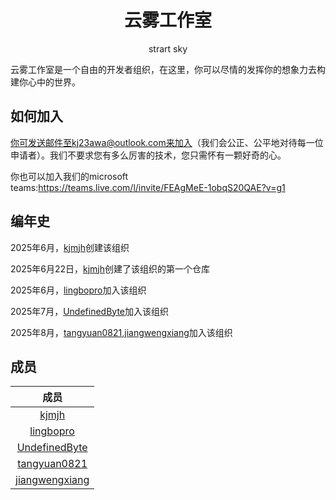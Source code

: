 <h1 align="center">云雾工作室</h1>

<p align="center">strart sky</p>

云雾工作室是一个自由的开发者组织，在这里，你可以尽情的发挥你的想象力去构建你心中的世界。
## 如何加入

你可发送邮件至kj23awa@outlook.com来加入（我们会公正、公平地对待每一位申请者）。我们不要求您有多么厉害的技术，您只需怀有一颗好奇的心。

你也可以加入我们的microsoft teams:https://teams.live.com/l/invite/FEAgMeE-1obqS20QAE?v=g1
## 编年史

2025年6月，[kjmjh](https://github.com/kjmjh)创建该组织

2025年6月22日，[kjmjh](https://github.com/kjmjh)创建了该组织的第一个仓库

2025年6月，[lingbopro](https://github.com/lingbopro)加入该组织

2025年7月，[UndefinedByte](https://github.com/UndefinedByte)加入该组织

2025年8月，[tangyuan0821](https://github.com/tangyuan0821),[jiangwengxiang](https://github.com/jiangwengxiang)加入该组织
## 成员
|成员 |
| :---: |
| [kjmjh](https://github.com/kjmjh) |
|[lingbopro](https://github.com/lingbopro) |
|[UndefinedByte](https://github.com/UndefinedByte) |
|[tangyuan0821](https://github.com/tangyuan0821)|
|[jiangwengxiang](https://github.com/jiangwengxiang) |
